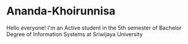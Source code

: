 # Ananda-Khoirunnisa
Hello everyone! I'm an Active student in the 5th semester of Bachelor Degree of Information Systems at Sriwijaya University
